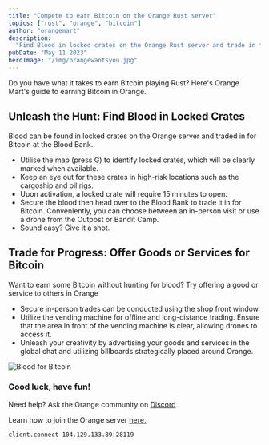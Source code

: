 ```yaml
---
title: "Compete to earn Bitcoin on the Orange Rust server"
topics: ["rust", "orange", "bitcoin"]
author: "orangemart"
description:
  "Find Blood in locked crates on the Orange Rust server and trade in for bitcoin at the Blood Bank."
pubDate: "May 11 2023"
heroImage: "/img/orangewantsyou.jpg"
---
```


Do you have what it takes to earn Bitcoin playing Rust? Here's Orange Mart's guide to earning
Bitcoin in Orange.

## Unleash the Hunt: Find Blood in Locked Crates

Blood can be found in locked crates on the Orange server and traded in for Bitcoin at the Blood
Bank.

- Utilise the map (press G) to identify locked crates, which will be clearly marked when available.
- Keep an eye out for these crates in high-risk locations such as the cargoship and oil rigs.
- Upon activation, a locked crate will require 15 minutes to open.
- Secure the blood then head over to the Blood Bank to trade it in for Bitcoin. Conveniently, you
  can choose between an in-person visit or use a drone from the Outpost or Bandit Camp.
- Sound easy? Give it a shot.

## Trade for Progress: Offer Goods or Services for Bitcoin

Want to earn some Bitcoin without hunting for blood? Try offering a good or service to others in
Orange

- Secure in-person trades can be conducted using the shop front window.
- Utilize the vending machine for offline and long-distance trading. Ensure that the area in front
  of the vending machine is clear, allowing drones to access it.
- Unleash your creativity by advertising your goods and services in the global chat and utilizing
  billboards strategically placed around Orange.

![Blood for Bitcoin](https://i.postimg.cc/prsVMvsL/blood4bitcoin.jpg)

### Good luck, have fun!

Need help? Ask the Orange community on
<a href="https://dsc.gg/orangemart" target="_blank">Discord</a>

Learn how to join the Orange server <a href="https://orangem.art/blog/join-orange/" target="_blank">
here.</a>

```
client.connect 104.129.133.89:28119
```
